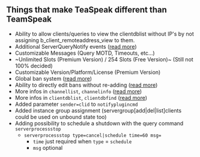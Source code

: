 ## Things that make TeaSpeak different than TeamSpeak

+ Ability to allow clients/queries to view the clientdblist without IP's by not assigning b_client_remoteaddress_view to them.
+ Additional ServerQueryNotify events ([read more](https://github.com/TeaSpeak/TeaSpeak/blob/master/ServerQueryNotify.md))
+ Customizable Messages (Query MOTD, Timeouts, etc...)
+ ~Unlimited Slots (Premium Version) / 254 Slots (Free Version)~ (Still not 100% decided)
+ Customizable Version/Platform/License (Premium Version)
+ Global ban system ([read more](https://github.com/TeaSpeak/TeaSpeak/issues/11))
+ Ability to directly edit bans without re-adding ([read more](https://github.com/TeaSpeak/TeaSpeak/issues/18))
+ More infos in `channellist`, `channelinfo` ([read more](https://github.com/TeaSpeak/TeaSpeak/issues/22))
+ More infos in `clientdblist`, `clientdbfind` ([read more](https://github.com/TeaSpeak/TeaSpeak/issues/12))
+ Added parameter `sender=clid` to `notifyplugincmd` 
+ Added instance group assignment (servergroup[add|del|list]clients could be used on unbound state too)
+ Adding possibility to schedule a shutdown with the query command `serverprocessstop`
    - `serverprocessstop type=cancel|schedule time=60 msg=` 
        - `time` just required when `type` = `schedule` 
        - `msg` optional